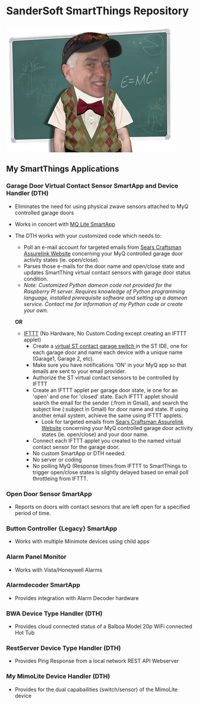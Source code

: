 # SanderSoft SmartThings Repository

![Kurt the Geek](https://raw.githubusercontent.com/KurtSanders/MySmartThingsPersonal/master/Geek.jpg)

## My SmartThings Applications

### Garage Door Virtual Contact Sensor SmartApp and Device Handler (DTH)
- Eliminates the need for using physical zwave sensors attached to MyQ controlled garage doors
- Works in concert with [MQ Lite SmartApp](https://github.com/brbeaird/SmartThings_MyQ)
- The DTH works with your customized code which needs to: 
	- Poll an e-mail account for targeted emails from [Sears Craftsman Assurelink Website](https://assurelink.craftsman.com/) concerning your MyQ controlled garage door activity states (ie. open/close).  
	- Parses those e-mails for the door name and open/close state and updates SmartThing virtual contact sensors with garage door status condition.  
	- *Note: Customized Python dameon code not provided for the Raspberry PI server.  Requires knowledge of Python programming language, installed prerequisite software and setting up a dameon service.  Contact me for information of my Python code or create your own*.

	**OR**

	- [IFTTT](https://ifttt.com/) (No Hardware, No Custom Coding except creating an IFTTT applet)
		* Create a [virtual ST contact garage switch ](https://github.com/ph4r/SmartThings_MyQ/blob/master/devicetypes/ph4r/virtual-contact-sensor-switch.groovy) in the ST IDE, one for each garage door and name each device with a unique name (Garage1, Garage 2, etc).
		* Make sure you have notifications 'ON' in your MyQ app so that emails are sent to your email provider.
		* Authorize the ST virtual contact sensors to be controlled by IFTTT 
		* Create an IFTTT applet per garage door state, ie one for an 'open' and one for 'closed' state. Each IFTTT applet should search the email for the sender (:from in Gmail), and search the subject line (:subject in Gmail) for door name and state. If using another email system, achieve the same using IFTTT applets.
			- Look for targeted emails from [Sears Craftsman Assurelink Website](https://assurelink.craftsman.com/) concerning your MyQ controlled garage door activity states (ie. open/close) and your door name.
		* Connect each IFTTT applet you created to the named virtual contact sensor for the garage door. 
		* No custom SmartApp or DTH needed.
		* No server or coding
		* No polling MyQ (Response times from IFTTT to SmartThings to trigger open/close states is slightly delayed based on email poll throttleing from IFTTT.		  

### Open Door Sensor SmartApp
- Reports on doors with contact sesnors that are left open for a specified period of time.

### Button Controller {Legacy} SmartApp
- Works with multiple Minimote devices using child apps

### Alarm Panel Monitor
- Works with Vista/Honeywell Alarms

### Alarmdecoder SmartApp
- Provides integration with Alarm Decoder hardware

### BWA Device Type Handler (DTH)
- Provides cloud connected status of a Balboa Model 20p WiFi connected Hot Tub 

### RestServer Device Type Handler (DTH)
- Provides Ping Response from a local network REST API Webserver

### My MimoLite Device Handler (DTH)
- Provides for the dual capabailities (switch/sensor) of the MimoLite device
